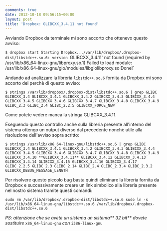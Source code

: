 ```yaml
---
comments: true
date: 2012-10-18 09:56:15+00:00
layout: post
title: 'Dropbox: GLIBCXX_3.4.11 not found'
---
```


Avviando Dropbox da terminale mi sono accorto che ottenevo questo avviso:

`$ dropbox start
Starting Dropbox.../var/lib/dropbox/.dropbox-dist/libstdc++.so.6: version `GLIBCXX_3.4.11' not found (required by /usr/lib/x86_64-linux-gnu/libproxy.so.1)
Failed to load module: /usr/lib/x86_64-linux-gnu/gio/modules/libgiolibproxy.so
Done!`

Andando ad analizzare la libreria `libstdc++.so.6` fornita da Dropbox mi sono accorto del perchè di questo avviso:

<!-- more -->

`$ strings /var/lib/dropbox/.dropbox-dist/libstdc++.so.6 | grep GLIBC
GLIBCXX_3.4
GLIBCXX_3.4.1
GLIBCXX_3.4.2
GLIBCXX_3.4.3
GLIBCXX_3.4.4
GLIBCXX_3.4.5
GLIBCXX_3.4.6
GLIBCXX_3.4.7
GLIBCXX_3.4.8
GLIBCXX_3.4.9
GLIBC_2.3
GLIBC_2.4
GLIBC_2.2.5
GLIBCXX_FORCE_NEW`

Come potete vedere manca la stringa GLIBCXX_3.4.11.

Eseguendo questo controllo anche sulla libreria presente all'interno del sistema ottengo un output diverso dal precedente nonchè utile alla risoluzione dell'avviso sopra scritto:

`$ strings /usr/lib/x86_64-linux-gnu/libstdc++.so.6 | grep GLIBC
GLIBCXX_3.4
GLIBCXX_3.4.1
GLIBCXX_3.4.2
GLIBCXX_3.4.3
GLIBCXX_3.4.4
GLIBCXX_3.4.5
GLIBCXX_3.4.6
GLIBCXX_3.4.7
GLIBCXX_3.4.8
GLIBCXX_3.4.9
GLIBCXX_3.4.10
**GLIBCXX_3.4.11**
GLIBCXX_3.4.12
GLIBCXX_3.4.13
GLIBCXX_3.4.14
GLIBCXX_3.4.15
GLIBCXX_3.4.16
GLIBCXX_3.4.17
GLIBC_2.2.5
GLIBC_2.3
GLIBC_2.14
GLIBC_2.4
GLIBC_2.3.4
GLIBC_2.3.2
GLIBCXX_DEBUG_MESSAGE_LENGTH`

Per risolvere questo piccolo bug basta quindi eliminare la libreria fornita da Dropbox e successivamente creare un link simbolico alla libreria presente nel nostro sistema tramite questi comandi:

`sudo rm /var/lib/dropbox/.dropbox-dist/libstdc++.so.6
sudo ln -s /usr/lib/x86_64-linux-gnu/libstdc++.so.6 /var/lib/dropbox/.dropbox-dist/libstdc++.so.6`

_PS: attenzione che se avete un sistema un sistema** 32 bit** dovete sostituire_ `x86_64-linux-gnu` _con_ `i386-linux-gnu`
